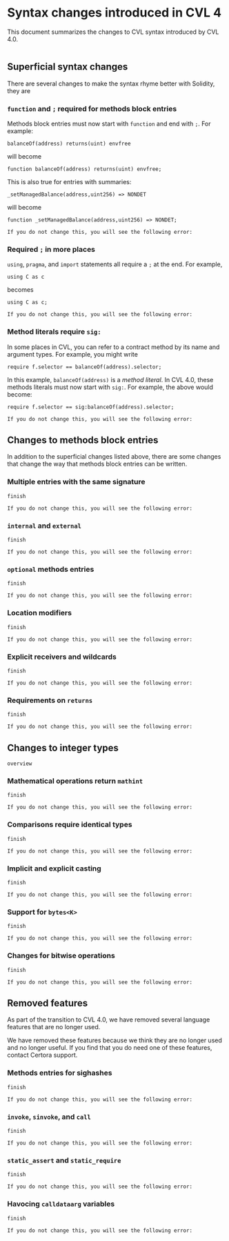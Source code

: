 Syntax changes introduced in CVL 4
==================================

This document summarizes the changes to CVL syntax introduced by CVL 4.0.

```{contents}
```

Superficial syntax changes
--------------------------

There are several changes to make the syntax rhyme better with Solidity, they are

### `function` and `;` required for methods block entries
Methods block entries must now start with `function` and end with `;`.  For
example:

```cvl
balanceOf(address) returns(uint) envfree
```
will become
```cvl
function balanceOf(address) returns(uint) envfree;
```

This is also true for entries with summaries:
```cvl
_setManagedBalance(address,uint256) => NONDET
```
will become
```cvl
function _setManagedBalance(address,uint256) => NONDET;
```

```{todo}
If you do not change this, you will see the following error:
```

### Required `;` in more places

`using`, `pragma`, and `import` statements all require a `;` at the end.  For
example,

```cvl
using C as c
```

becomes
```cvl
using C as c;
```

```{todo}
If you do not change this, you will see the following error:
```

### Method literals require `sig:`

In some places in CVL, you can refer to a contract method by its name and
argument types.  For example, you might write
```cvl
require f.selector == balanceOf(address).selector;
```

In this example, `balanceOf(address)` is a *method literal*.  In CVL 4.0,
these methods literals must now start with `sig:`.  For example, the above
would become:

```cvl
require f.selector == sig:balanceOf(address).selector;
```

```{todo}
If you do not change this, you will see the following error:
```


Changes to methods block entries
--------------------------------

In addition to the superficial changes listed above, there are some changes that
change the way that methods block entries can be written.

### Multiple entries with the same signature

```{todo}
finish
```

```{todo}
If you do not change this, you will see the following error:
```


### `internal` and `external`

```{todo}
finish
```

```{todo}
If you do not change this, you will see the following error:
```

### `optional` methods entries

```{todo}
finish
```

```{todo}
If you do not change this, you will see the following error:
```

### Location modifiers

```{todo}
finish
```

```{todo}
If you do not change this, you will see the following error:
```

### Explicit receivers and wildcards

```{todo}
finish
```

```{todo}
If you do not change this, you will see the following error:
```

### Requirements on `returns`

```{todo}
finish
```

```{todo}
If you do not change this, you will see the following error:
```

Changes to integer types
------------------------

```{todo}
overview
```

### Mathematical operations return `mathint`

```{todo}
finish
```

```{todo}
If you do not change this, you will see the following error:
```

### Comparisons require identical types

```{todo}
finish
```

```{todo}
If you do not change this, you will see the following error:
```

### Implicit and explicit casting

```{todo}
finish
```

```{todo}
If you do not change this, you will see the following error:
```

### Support for `bytes<K>`

```{todo}
finish
```

```{todo}
If you do not change this, you will see the following error:
```

### Changes for bitwise operations

```{todo}
finish
```

```{todo}
If you do not change this, you will see the following error:
```

Removed features
----------------

As part of the transition to CVL 4.0, we have removed several language features
that are no longer used.

We have removed these features because we think they are no longer used and no
longer useful.  If you find that you do need one of these features, contact
Certora support.

### Methods entries for sighashes

```{todo}
finish
```

```{todo}
If you do not change this, you will see the following error:
```

### `invoke`, `sinvoke`, and `call`

```{todo}
finish
```

```{todo}
If you do not change this, you will see the following error:
```

### `static_assert` and `static_require`

```{todo}
finish
```

```{todo}
If you do not change this, you will see the following error:
```

### Havocing `calldataarg` variables

```{todo}
finish
```

```{todo}
If you do not change this, you will see the following error:
```

